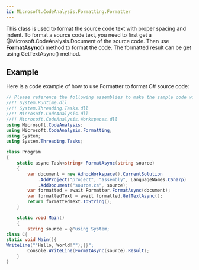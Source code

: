 ```yaml
---
id: Microsoft.CodeAnalysis.Formatting.Formatter
---
```


This class is used to format the source code text with proper spacing and indent.
To format a source code text, you need to first get a @Microsoft.CodeAnalysis.Document of the source code.
Then use **FormatAsync()** method to format the code. The formatted result can be get using GetTextAsync() method.

## Example

Here is a code example of how to use Formatter to format C# source code:

```csharp
// Please reference the following assemblies to make the sample code work:
//!! System.Runtime.dll
//!! System.Threading.Tasks.dll
//!! Microsoft.CodeAnalysis.dll
//!! Microsoft.CodeAnalysis.Workspaces.dll
using Microsoft.CodeAnalysis;
using Microsoft.CodeAnalysis.Formatting;
using System;
using System.Threading.Tasks;

class Program
{
    static async Task<string> FormatAsync(string source)
    {
        var document = new AdhocWorkspace().CurrentSolution
            .AddProject("project", "assembly", LanguageNames.CSharp)
            .AddDocument("source.cs", source);
        var formatted = await Formatter.FormatAsync(document);
        var formattedText = await formatted.GetTextAsync();
        return formattedText.ToString();
    }

    static void Main()
    {
        string source = @"using System;
class C{
static void Main(){
WriteLine(""Hello, World!"");}}";
        Console.WriteLine(FormatAsync(source).Result);
    }
}
```